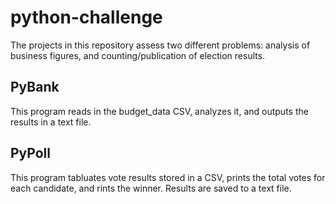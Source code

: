 # python-challenge
The projects in this repository assess two different problems: analysis of business figures, and counting/publication of election results.

## PyBank
This program reads in the budget_data CSV, analyzes it, and outputs the results in a text file.

## PyPoll
This program tabluates vote results stored in a CSV, prints the total votes for each candidate, and rints the winner. Results are saved to a text file.
